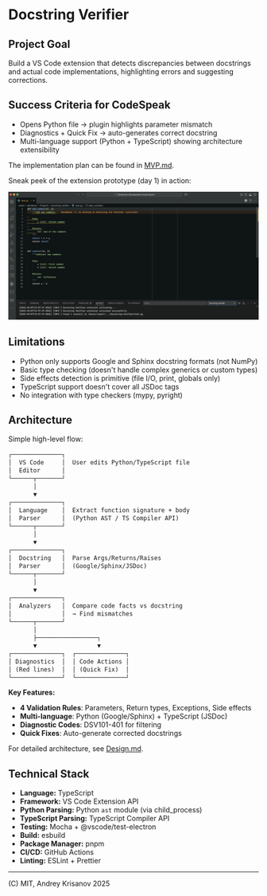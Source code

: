 # Docstring Verifier

## Project Goal

Build a VS Code extension that detects discrepancies between docstrings and actual code implementations, highlighting errors and suggesting corrections.

## Success Criteria for CodeSpeak

- Opens Python file → plugin highlights parameter mismatch
- Diagnostics + Quick Fix → auto-generates correct docstring
- Multi-language support (Python + TypeScript) showing architecture extensibility

The implementation plan can be found in [MVP.md](./docs/MVP.md).

Sneak peek of the extension prototype (day 1) in action:

![Demo](./docs/day1.png)

## Limitations

- Python only supports Google and Sphinx docstring formats (not NumPy)
- Basic type checking (doesn't handle complex generics or custom types)
- Side effects detection is primitive (file I/O, print, globals only)
- TypeScript support doesn't cover all JSDoc tags
- No integration with type checkers (mypy, pyright)

## Architecture

Simple high-level flow:

```text
┌──────────────┐
│  VS Code     │  User edits Python/TypeScript file
│  Editor      │
└──────┬───────┘
       │
       ▼
┌──────────────┐
│  Language    │  Extract function signature + body
│  Parser      │  (Python AST / TS Compiler API)
└──────┬───────┘
       │
       ▼
┌──────────────┐
│  Docstring   │  Parse Args/Returns/Raises
│  Parser      │  (Google/Sphinx/JSDoc)
└──────┬───────┘
       │
       ▼
┌──────────────┐
│  Analyzers   │  Compare code facts vs docstring
│              │  → Find mismatches
└──────┬───────┘
       │
       ├─────────────────┐
       ▼                 ▼
┌──────────────┐  ┌──────────────┐
│ Diagnostics  │  │ Code Actions │
│ (Red lines)  │  │ (Quick Fix)  │
└──────────────┘  └──────────────┘
```

**Key Features:**

- **4 Validation Rules**: Parameters, Return types, Exceptions, Side effects
- **Multi-language**: Python (Google/Sphinx) + TypeScript (JSDoc)
- **Diagnostic Codes**: DSV101-401 for filtering
- **Quick Fixes**: Auto-generate corrected docstrings

For detailed architecture, see [Design.md](./docs/Design.md).

## Technical Stack

- **Language:** TypeScript
- **Framework:** VS Code Extension API
- **Python Parsing:** Python `ast` module (via child_process)
- **TypeScript Parsing:** TypeScript Compiler API
- **Testing:** Mocha + @vscode/test-electron
- **Build:** esbuild
- **Package Manager:** pnpm
- **CI/CD:** GitHub Actions
- **Linting:** ESLint + Prettier

---

(C) MIT, Andrey Krisanov 2025
